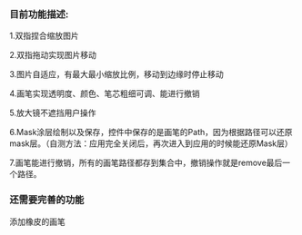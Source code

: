 ### 目前功能描述:

1.双指捏合缩放图片

2.双指拖动实现图片移动

3.图片自适应，有最大最小缩放比例，移动到边缘时停止移动

4.画笔实现透明度、颜色、笔芯粗细可调、能进行撤销

5.放大镜不遮挡用户操作

6.Mask涂层绘制以及保存，控件中保存的是画笔的Path，因为根据路径可以还原mask层。（自测方法：应用完全关闭后，再次进入到应用的时候能还原Mask层）

7.画笔能进行撤销，所有的画笔路径都存到集合中，撤销操作就是remove最后一个路径。

### 还需要完善的功能
添加橡皮的画笔